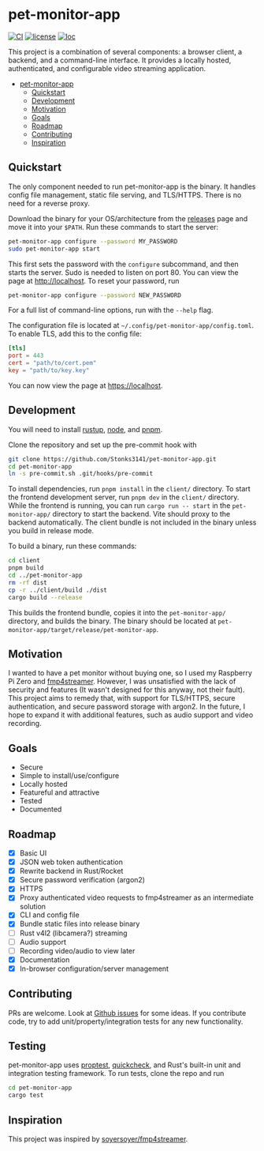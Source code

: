 # pet-monitor-app

[![CI](https://github.com/Stonks3141/pet-monitor-app/actions/workflows/ci.yml/badge.svg)](https://github.com/Stonks3141/pet-monitor-app/actions/workflows/ci.yml)
[![license](https://img.shields.io/static/v1?label=License&message=MIT&color=blue)](https://opensource.org/licenses/MIT)
[![loc](https://tokei.rs/b1/github/Stonks3141/pet-monitor-app)](https://github.com/XAMPPRocky/tokei)

This project is a combination of several components: a browser client, a backend, and a command-line interface. It provides a locally hosted, authenticated, and configurable video streaming application.

- [pet-monitor-app](#pet-monitor-app)
  - [Quickstart](#quickstart)
  - [Development](#development)
  - [Motivation](#motivation)
  - [Goals](#goals)
  - [Roadmap](#roadmap)
  - [Contributing](#contributing)
  - [Inspiration](#inspiration)

## Quickstart

The only component needed to run pet-monitor-app is the binary. It handles
config file management, static file serving, and TLS/HTTPS. There is no need
for a reverse proxy.

Download the binary for your OS/architecture from the
[releases](https://github.com/Stonks3141/pet-monitor-app/releases) page and
move it into your `$PATH`. Run these commands to start the server:

```sh
pet-monitor-app configure --password MY_PASSWORD
sudo pet-monitor-app start
```

This first sets the password with the `configure` subcommand, and then starts
the server. Sudo is needed to listen on port 80. You can view the page at
[http://localhost](http://localhost). To reset your password, run

```sh
pet-monitor-app configure --password NEW_PASSWORD
```

For a full list of command-line options, run with the `--help` flag.

The configuration file is located at
`~/.config/pet-monitor-app/config.toml`. To enable TLS, add this to
the config file:

```toml
[tls]
port = 443
cert = "path/to/cert.pem"
key = "path/to/key.key"
```

You can now view the page at [https://localhost](https://localhost).

## Development

You will need to install [rustup](https://www.rust-lang.org/learn/get-started), [node](https://nodejs.org),
and [pnpm](https://pnpm.io/installation).

Clone the repository and set up the pre-commit hook with

```sh
git clone https://github.com/Stonks3141/pet-monitor-app.git
cd pet-monitor-app
ln -s pre-commit.sh .git/hooks/pre-commit
```

To install dependencies, run `pnpm install` in the `client/` directory. To
start the frontend development server, run `pnpm dev` in the `client/` directory.
While the frontend is running, you can run `cargo run -- start` in the
`pet-monitor-app/` directory to start the backend. Vite should proxy to the
backend automatically. The client bundle is not included in the binary unless
you build in release mode.

To build a binary, run these commands:

```sh
cd client
pnpm build
cd ../pet-monitor-app
rm -rf dist
cp -r ../client/build ./dist
cargo build --release
```

This builds the frontend bundle, copies it into the `pet-monitor-app/` directory, and builds the binary.
The binary should be located at `pet-monitor-app/target/release/pet-monitor-app`.

## Motivation

I wanted to have a pet monitor without buying one, so I used my Raspberry Pi Zero
and [fmp4streamer](https://github.com/soyersoyer/fmp4streamer). However, I was
unsatisfied with the lack of security and features (It wasn't designed for this
anyway, not their fault). This project aims to remedy that, with support for
TLS/HTTPS, secure authentication, and secure password storage with argon2. In the
future, I hope to expand it with additional features, such as audio support and
video recording.

## Goals

- Secure
- Simple to install/use/configure
- Locally hosted
- Featureful and attractive
- Tested
- Documented

## Roadmap

- [x] Basic UI
- [x] JSON web token authentication
- [x] Rewrite backend in Rust/Rocket
- [x] Secure password verification (argon2)
- [x] HTTPS
- [x] Proxy authenticated video requests to fmp4streamer as an intermediate solution
- [x] CLI and config file
- [x] Bundle static files into release binary
- [ ] Rust v4l2 (libcamera?) streaming
- [ ] Audio support
- [ ] Recording video/audio to view later
- [x] Documentation
- [x] In-browser configuration/server management

## Contributing

PRs are welcome. Look at [Github issues](https://github.com/Stonks3141/pet-monitor-app/issues)
for some ideas. If you contribute code, try to add unit/property/integration tests for
any new functionality.

## Testing

pet-monitor-app uses [proptest](https://crates.io/crates/proptest),
[quickcheck](https://crates.io/crates/quickcheck), and Rust's built-in unit and integration
testing framework. To run tests, clone the repo and run

```sh
cd pet-monitor-app
cargo test
```

## Inspiration

This project was inspired by [soyersoyer/fmp4streamer](https://github.com/soyersoyer/fmp4streamer).
